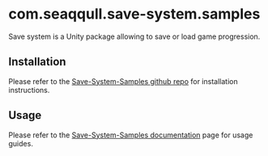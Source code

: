 # com.seaqqull.save-system.samples

Save system is a Unity package allowing to save or load game progression.

## Installation

Please refer to the [Save-System-Samples github repo] for installation instructions.

## Usage

Please refer to the [Save-System-Samples documentation] page for usage guides.


[Save-System-Samples github repo]: https://github.com/Seaqqull/unity-save-system-samples
[Save-System-Samples documentation]: https://github.com/Seaqqull/unity-save-system-samples?path=/UnitySaveSystemSamples/Assets/com.seaqqull.save-system.samples/Documentation/com.seaqqull.save-system.samples.md